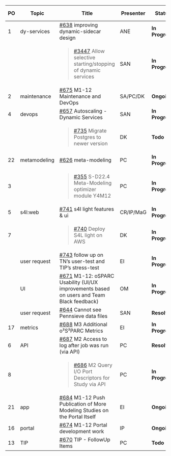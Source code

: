 | PO | Topic        | Title                                                                                      | Presenter | Status          | Duration | Start-Time |
|----|--------------|--------------------------------------------------------------------------------------------|-----------|-----------------|----------|------------|
| 1  | dy-services  | [#638] improving dynamic-sidecar design                                                    |   ANE     | **In Progress** |  3'     |          |
|    |              | <blockquote>[#3447] Allow selective starting/stopping of dynamic services</blockquote>     |   SAN      | **In Progress** |          |            |
| 2  | maintenance  | [#675] M1-12 Maintenance and DevOps                                                        | SA/PC/DK  | **Ongoing**     |          |            |
| 4  | devops       | [#657] Autoscaling - Dynamic Services                                                      |   SAN      | **In Progress** |          |            |
|    |              | <blockquote>[#735] Migrate Postgres to newer version</blockquote>                          |   DK      | **Todo**        |  2 min   |   |
| 22 | metamodeling | [#626] meta-modeling                                                                       |   PC      | **In Progress** |          |            |
| 3  |              | <blockquote>[#355] S-D22.4 Meta-Modeling optimizer module Y4M12</blockquote>               |   PC      | **In Progress** |          |            |
| 5  | s4l:web      | [#741] s4l light features & ui                                                             | CR/IP/MaG | **In Progress**        |          |            |
| 7  |              | <blockquote>[#740] Deploy S4L light on AWS</blockquote>                                    |   DK      | **In Progress**      | 3 min     |            |
|    | user request | [#743] follow up on TN’s user-test and TIP’s stress-test                                   |   EI      | **In Progress** |    2'    |            |
|    | UI           | [#671] M1-12: oSPARC Usability (UI/UX improvements based on users and Team Black feedback) |   OM      | **In Progress** |    8'   |            |
|    | user request | [#644] Cannot see Pennsieve data files                                                     |   SAN      | **Resolved**    |          |            |
| 17 | metrics      | [#688] M3 Additional o²S²PARC Metrics                                                      |   EI     | **In Progress**  |    3'    |            |
| 6  | API          | [#687] M2 Access to log after job was run (via API)                                        |   PC      | **Resolved**    |          |            |
| 8  |              | <blockquote>[#686] M2 Query I/O Port Descriptors for Study via API</blockquote>            |   PC      | **In Progress** |          |            |
| 21 | app          | [#684] M1-12 Push Publication of More Modeling Studies on the Portal Itself                |   EI      | **Ongoing**     |   2'    |            |
| 16 | portal       | [#674] M1-12 Portal development work                                                       |   IP     | **Ongoing**     |          |            |
| 13 | TIP          | [#670] TIP - FollowUp Items                                                                |   PC     | **Todo**        |          |            |

[#638]: https://github.com/ITISFoundation/osparc-issues/issues/638
[#3447]: https://github.com/ITISFoundation/osparc-issues/issues/3447
[#675]: https://github.com/ITISFoundation/osparc-issues/issues/675
[#657]: https://github.com/ITISFoundation/osparc-issues/issues/657
[#735]: https://github.com/ITISFoundation/osparc-issues/issues/735
[#626]: https://github.com/ITISFoundation/osparc-issues/issues/626
[#355]: https://github.com/ITISFoundation/osparc-issues/issues/355
[#741]: https://github.com/ITISFoundation/osparc-issues/issues/741
[#740]: https://github.com/ITISFoundation/osparc-issues/issues/740
[#743]: https://github.com/ITISFoundation/osparc-issues/issues/743
[#671]: https://github.com/ITISFoundation/osparc-issues/issues/671
[#644]: https://github.com/ITISFoundation/osparc-issues/issues/644
[#688]: https://github.com/ITISFoundation/osparc-issues/issues/688
[#687]: https://github.com/ITISFoundation/osparc-issues/issues/687
[#686]: https://github.com/ITISFoundation/osparc-issues/issues/686
[#684]: https://github.com/ITISFoundation/osparc-issues/issues/684
[#674]: https://github.com/ITISFoundation/osparc-issues/issues/674
[#670]: https://github.com/ITISFoundation/osparc-issues/issues/670

